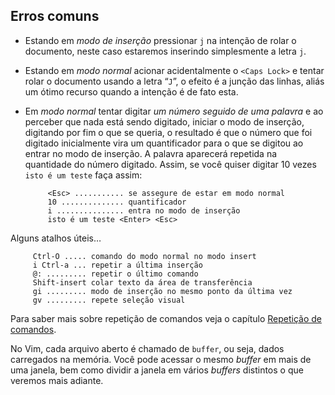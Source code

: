 Erros comuns
------------

-   Estando em *modo de inserção* pressionar
    `j` na intenção de rolar o documento, neste caso
    estaremos inserindo simplesmente a letra `j`.

-   Estando em *modo normal* acionar acidentalmente o `<Caps Lock>` e tentar 
    rolar o documento usando a letra “`J`”, o efeito é a junção das linhas, aliás um ótimo recurso quando a intenção é de fato esta.

-   Em *modo normal* tentar digitar *um número seguido de uma palavra* e ao
    perceber que nada está sendo digitado, iniciar o modo de inserção,
    digitando por fim o que se queria, o resultado é que o número que
    foi digitado inicialmente vira um quantificador para o que se
    digitou ao entrar no modo de inserção. A palavra aparecerá repetida
    na quantidade do número digitado. Assim, se você quiser digitar 10
    vezes `isto é um teste` faça assim:

             <Esc> ........... se assegure de estar em modo normal
             10 .............. quantificador
             i ............... entra no modo de inserção
             isto é um teste <Enter> <Esc>  

Alguns atalhos úteis…

         Ctrl-O ..... comando do modo normal no modo insert
         i Ctrl-a ... repetir a última inserção
         @: ......... repetir o último comando
         Shift-insert colar texto da área de transferência
         gi ......... modo de inserção no mesmo ponto da última vez
         gv ......... repete seleção visual

Para saber mais sobre repetição de comandos veja o capítulo [Repetição
de comandos]("#").

No Vim, cada arquivo aberto é chamado de `buffer`, ou seja, dados
carregados na memória. Você pode acessar o mesmo *buffer*
em mais de uma janela, bem como dividir a janela em vários
*buffers* distintos o que veremos mais adiante.

